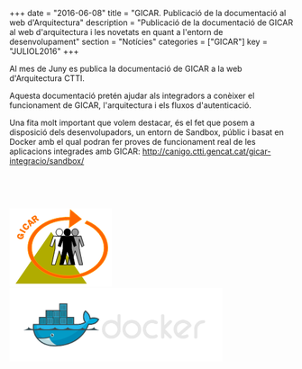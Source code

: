 +++
date        = "2016-06-08"
title       = "GICAR. Publicació de la documentació al web d'Arquitectura"
description = "Publicació de la documentació de GICAR al web d'arquitectura i les novetats en quant a l'entorn de desenvolupament"
section     = "Notícies"
categories  = ["GICAR"]
key         = "JULIOL2016"
+++

Al mes de Juny es publica la documentació de GICAR a la web d'Arquitectura CTTI. 

Aquesta documentació pretén ajudar als integradors a conèixer el funcionament de GICAR, l'arquitectura i els fluxos d'autenticació. 

Una fita molt important que volem destacar, és el fet que posem a disposició dels desenvolupadors, un entorn de Sandbox, públic i basat en Docker amb el qual podran fer proves de funcionament real de les aplicacions integrades amb GICAR: http://canigo.ctti.gencat.cat/gicar-integracio/sandbox/

<p>&nbsp;</p>
<p>&nbsp;</p>

![GICAR](/related/gicar/logo.png)
<img src="/images/bloc/docker/large_h-dark-trans.png" style="width:75%" />
